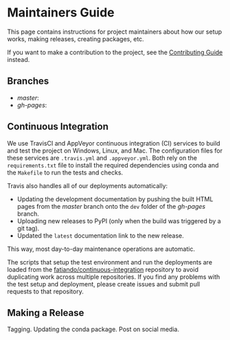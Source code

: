 # Maintainers Guide

This page contains instructions for project maintainers about how our setup works,
making releases, creating packages, etc.

If you want to make a contribution to the project, see the [Contributing
Guide](CONTRIBUTING.md) instead.


## Branches

* *master*:
* *gh-pages*:


## Continuous Integration

We use TravisCI and AppVeyor continuous integration (CI) services to build and test the
project on Windows, Linux, and Mac.
The configuration files for these services are `.travis.yml` and `.appveyor.yml`.
Both rely on the `requirements.txt` file to install the required dependencies using
conda and the `Makefile` to run the tests and checks.

Travis also handles all of our deployments automatically:

* Updating the development documentation by pushing the built HTML pages from the
  *master* branch onto the `dev` folder of the *gh-pages* branch.
* Uploading new releases to PyPI (only when the build was triggered by a git tag).
* Updated the `latest` documentation link to the new release.

This way, most day-to-day maintenance operations are automatic.

The scripts that setup the test environment and run the deployments are loaded from the
[fatiando/continuous-integration](https://github.com/fatiando/continuous-integration)
repository to avoid duplicating work across multiple repositories.
If you find any problems with the test setup and deployment, please create issues and
submit pull requests to that repository.


## Making a Release

Tagging.
Updating the conda package.
Post on social media.

